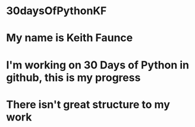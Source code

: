 # 30daysOfPythonKF
# My name is Keith Faunce
# I'm working on 30 Days of Python in github, this is my progress
# There isn't great structure to my work
